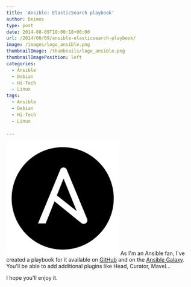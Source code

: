 ```yaml
---
title: 'Ansible: ElasticSearch playbook'
author: Deimos
type: post
date: 2014-08-09T10:00:18+00:00
url: /2014/08/09/ansible-elasticsearch-playbook/
image: /images/logo_ansible.png
thumbnailImage: /thumbnails/logo_ansible.png
thumbnailImagePosition: left
categories:
  - Ansible
  - Debian
  - Hi-Tech
  - Linux
tags:
  - Ansible
  - Debian
  - Hi-Tech
  - Linux

---
```

![ansible_logo](/images/logo_ansible.png)
As I'm an Ansible fan, I've created a playbook for it available on [GitHub](https://github.com/deimosfr/ansible-elasticsearch) and on the [Ansible Galaxy](https://galaxy.ansible.com/deimosfr/elasticsearch/). You'll be able to add additional plugins like Head, Curator, Mavel...

I hope you'll enjoy it.
